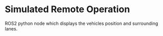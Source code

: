 # Simulated Remote Operation

ROS2 python node which displays the vehicles position and surrounding lanes. 
